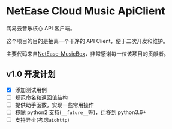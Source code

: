 # NetEase Cloud Music ApiClient

网易云音乐核心 API 客户端。

这个项目的目的是抽离一个干净的 API Client，便于二次开发和维护。

主要代码来自[NetEase-MusicBox](https://github.com/darknessomi/musicbox/)，非常感谢每一位该项目的贡献者。

## v1.0 开发计划

- [x] 添加测试用例
- [ ] 规范命名和返回值结构
- [ ] 提供助手函数，实现一些常用操作
- [ ] 移除 python2 支持(`__future__`等)，迁移到 python3.6+
- [ ] 支持异步(考虑`aiohttp`)
